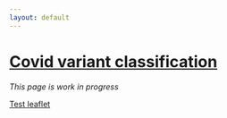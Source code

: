 ```yaml
---
layout: default
---
```


# [Covid variant classification](index-variant-classification)

*This page is work in progress*

[Test leaflet](https://gws-access.jasmin.ac.uk/public/covid19/TestMaps/EB.1.617.2Inla2021-06-10_msoa.html)


